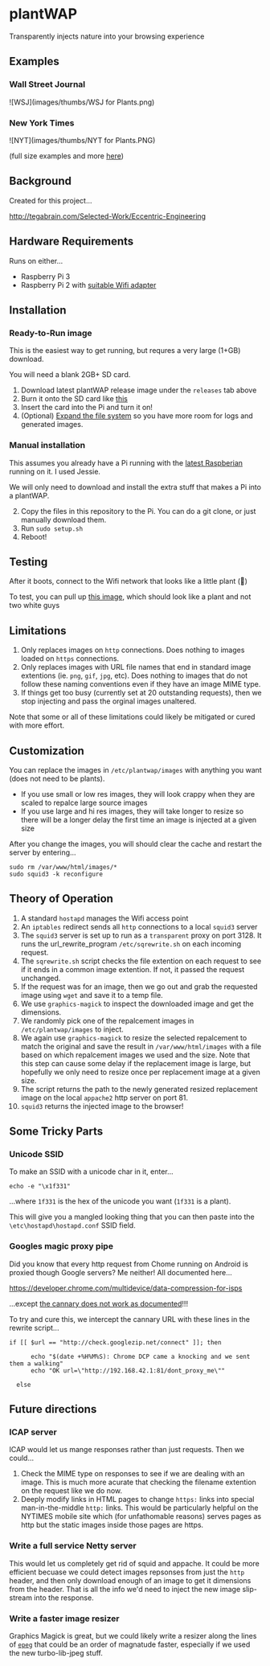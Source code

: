 # plantWAP
Transparently injects nature into your browsing experience

## Examples

### Wall Street Journal 

![WSJ](images/thumbs/WSJ for Plants.png)


### New York Times

![NYT](images/thumbs/NYT for Plants.PNG)

(full size examples and more [here](/images))

## Background

Created for this project...

http://tegabrain.com/Selected-Work/Eccentric-Engineering

## Hardware Requirements

Runs on either... 
 * Raspberry Pi 3 
 * Raspberry Pi 2 with [suitable Wifi adapter](http://amzn.to/1UaJ6wX)

## Installation

### Ready-to-Run image

This is the easiest way to get running, but requres a very large (1+GB) download. 
 
You will need a blank 2GB+ SD card. 

1. Download latest plantWAP release image under the `releases` tab above
2. Burn it onto the SD card like [this](https://www.raspberrypi.org/documentation/installation/installing-images/)
3. Insert the card into the Pi and turn it on! 
4. (Optional) [Expand the file system](http://elinux.org/RPi_Resize_Flash_Partitions) so you have more room for logs and generated images.


### Manual installation

This assumes you already have a Pi running with the [latest Raspberian](https://www.raspberrypi.org/downloads/raspbian/) running on it. I used Jessie.

We will only need to download and install the extra stuff that makes a Pi into a plantWAP. 

2. Copy the files in this repository to the Pi. You can do a git clone, or just manually download them.
3. Run `sudo setup.sh`
4. Reboot!
 
## Testing

After it boots, connect to the Wifi network that looks like a little plant (🌱)

To test, you can pull up [this image](http://josh.com/joshpete.gif), which should look like a plant and not two white guys

## Limitations

1. Only replaces images on `http` connections. Does nothing to images loaded on `https` connections.
2. Only replaces images with URL file names that end in standard image extentions (ie. `png`, `gif`, `jpg`, etc). Does nothing to images that do not follow these naming conventions even if they have an image MIME type. 
3. If things get too busy (currently set at 20 outstanding requests), then we stop injecting and pass the orginal images unaltered. 

Note that some or all of these limitations could likely be mitigated or cured with more effort. 

## Customization

You can replace the images in `/etc/plantwap/images` with anything you want (does not need to be plants). 

* If you use small or low res images, they will look crappy when they are scaled to repalce large source images
* If you use large and hi res images, they will take longer to resize so there will be a longer delay the first time an image is injected at a given size


After you change the images, you will should clear the cache and restart the server by entering...

```
sudo rm /var/www/html/images/*
sudo squid3 -k reconfigure
```

## Theory of Operation

1. A standard `hostapd` manages the Wifi access point
2. An `iptables` redirect sends all `http` connections to a local `squid3` server 
2. The `squid3` server is set up to run as a `transparent` proxy on port 3128. It runs the url_rewrite_program `/etc/sqrewrite.sh` on each incoming request.
3. The `sqrewrite.sh` script checks the file extention on each request to see if it ends in a common image extention. If not, it passed the request unchanged.
4. If the request was for an image, then we go out and grab the requested image using `wget` and save it to a temp file. 
5. We use `graphics-magick` to inspect the downloaded image and get the dimensions.
6. We randomly pick one of the repalcement images in `/etc/plantwap/images` to inject. 
7. We again use `graphics-magick` to resize the selected repalcement to match the original and save the result in `/var/www/html/images` with a file based on which repalcement images we used and the size. Note that this step can cause some delay if the replacement image is large, but hopefully we only need to resize once per replacement image at a given size. 
8. The script returns the path to the newly generated resized replacement image on the local `appache2` http server on port 81.
9. `squid3` returns the injected image to the browser!

## Some Tricky Parts

###  Unicode SSID

To make an SSID with a unicode char in it, enter...

`echo -e "\x1f331"`

...where `1f331` is the hex of the unicode you want (`1f331` is a plant). 

This will give you a mangled looking thing that you can then paste into the `\etc\hostapd\hostapd.conf` SSID field. 

### Googles magic proxy pipe

Did you know that every http request from Chome running on Android is proxied though Google servers? Me neither! All documented here...

https://developer.chrome.com/multidevice/data-compression-for-isps

...except [the cannary does not work as documented](https://bugs.chromium.org/p/chromium/issues/detail?id=339473)!!!

To try and cure this, we intercept the cannary URL with these lines in the rewrite script...

  ```
  if [[ $url == "http://check.googlezip.net/connect" ]]; then 

		echo "$(date +%H%M%S): Chrome DCP came a knocking and we sent them a walking"
		echo "OK url=\"http://192.168.42.1:81/dont_proxy_me\""
	
	else
  ```
  
## Future directions
  
### ICAP server
  
  ICAP would let us mange responses rather than just requests. Then we could...
  
  1. Check the MIME type on responses to see if we are dealing with an image. This is much more acurate that checking the filename extention on the request like we do now.
  2. Deeply modify links in HTML pages to change `https:` links into special man-in-the-middle `http:` links. This would be particularly helpful on the NYTIMES mobile site which (for unfathomable reasons) serves pages as http but the static images inside those pages are https. 
  
### Write a full service Netty server

This would let us completely get rid of squid and appache. It could be more efficient becuase we could detect images repsonses from just the `http` header, and then only download enough of an image to get it dimensions from the header. That is all the info we'd need to inject the new image slip-stream  into the response.

### Write a faster image resizer

Graphics Magick is great, but we could likely write a resizer along the lines of [`epeg`](https://github.com/bigjosh/epeg) that could be an order of magnatude faster, especially if we used the new turbo-lib-jpeg stuff. 

